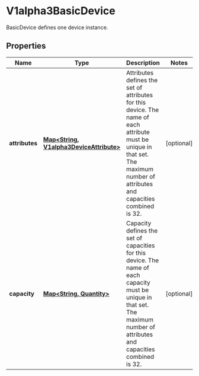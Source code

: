 

# V1alpha3BasicDevice

BasicDevice defines one device instance.
## Properties

Name | Type | Description | Notes
------------ | ------------- | ------------- | -------------
**attributes** | [**Map&lt;String, V1alpha3DeviceAttribute&gt;**](V1alpha3DeviceAttribute.md) | Attributes defines the set of attributes for this device. The name of each attribute must be unique in that set.  The maximum number of attributes and capacities combined is 32. |  [optional]
**capacity** | [**Map&lt;String, Quantity&gt;**](Quantity.md) | Capacity defines the set of capacities for this device. The name of each capacity must be unique in that set.  The maximum number of attributes and capacities combined is 32. |  [optional]



